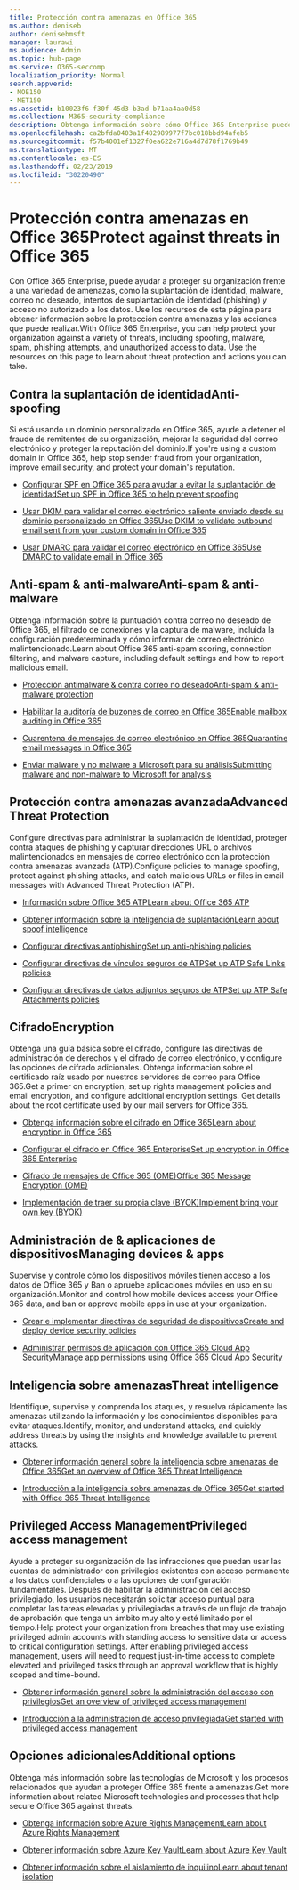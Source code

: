 ```yaml
---
title: Protección contra amenazas en Office 365
ms.author: deniseb
author: denisebmsft
manager: laurawi
ms.audience: Admin
ms.topic: hub-page
ms.service: O365-seccomp
localization_priority: Normal
search.appverid:
- MOE150
- MET150
ms.assetid: b10023f6-f30f-45d3-b3ad-b71aa4aa0d58
ms.collection: M365-security-compliance
description: Obtenga información sobre cómo Office 365 Enterprise puede ayudar a proteger a su organización frente a diversas amenazas, como la suplantación de identidad, malware, correo no deseado, intentos de suplantación de identidad (phishing) y acceso no autorizado a los datos.
ms.openlocfilehash: ca2bfda0403a1f482989977f7bc018bbd94afeb5
ms.sourcegitcommit: f57b4001ef1327f0ea622e716a4d7d78f1769b49
ms.translationtype: MT
ms.contentlocale: es-ES
ms.lasthandoff: 02/23/2019
ms.locfileid: "30220490"
---
```

# <a name="protect-against-threats-in-office-365"></a><span data-ttu-id="ad379-103">Protección contra amenazas en Office 365</span><span class="sxs-lookup"><span data-stu-id="ad379-103">Protect against threats in Office 365</span></span>

<span data-ttu-id="ad379-p101">Con Office 365 Enterprise, puede ayudar a proteger su organización frente a una variedad de amenazas, como la suplantación de identidad, malware, correo no deseado, intentos de suplantación de identidad (phishing) y acceso no autorizado a los datos. Use los recursos de esta página para obtener información sobre la protección contra amenazas y las acciones que puede realizar.</span><span class="sxs-lookup"><span data-stu-id="ad379-p101">With Office 365 Enterprise, you can help protect your organization against a variety of threats, including spoofing, malware, spam, phishing attempts, and unauthorized access to data. Use the resources on this page to learn about threat protection and actions you can take.</span></span>
  
## <a name="anti-spoofing"></a><span data-ttu-id="ad379-106">Contra la suplantación de identidad</span><span class="sxs-lookup"><span data-stu-id="ad379-106">Anti-spoofing</span></span>

<span data-ttu-id="ad379-107">Si está usando un dominio personalizado en Office 365, ayude a detener el fraude de remitentes de su organización, mejorar la seguridad del correo electrónico y proteger la reputación del dominio.</span><span class="sxs-lookup"><span data-stu-id="ad379-107">If you're using a custom domain in Office 365, help stop sender fraud from your organization, improve email security, and protect your domain's reputation.</span></span>
  
- [<span data-ttu-id="ad379-108">Configurar SPF en Office 365 para ayudar a evitar la suplantación de identidad</span><span class="sxs-lookup"><span data-stu-id="ad379-108">Set up SPF in Office 365 to help prevent spoofing</span></span>](set-up-spf-in-office-365-to-help-prevent-spoofing.md)
    
- [<span data-ttu-id="ad379-109">Usar DKIM para validar el correo electrónico saliente enviado desde su dominio personalizado en Office 365</span><span class="sxs-lookup"><span data-stu-id="ad379-109">Use DKIM to validate outbound email sent from your custom domain in Office 365</span></span>](use-dkim-to-validate-outbound-email.md)
    
- [<span data-ttu-id="ad379-110">Usar DMARC para validar el correo electrónico en Office 365</span><span class="sxs-lookup"><span data-stu-id="ad379-110">Use DMARC to validate email in Office 365</span></span>](use-dmarc-to-validate-email.md)
    
## <a name="anti-spam-amp-anti-malware"></a><span data-ttu-id="ad379-111">Anti-spam &amp; anti-malware</span><span class="sxs-lookup"><span data-stu-id="ad379-111">Anti-spam &amp; anti-malware</span></span>

<span data-ttu-id="ad379-112">Obtenga información sobre la puntuación contra correo no deseado de Office 365, el filtrado de conexiones y la captura de malware, incluida la configuración predeterminada y cómo informar de correo electrónico malintencionado.</span><span class="sxs-lookup"><span data-stu-id="ad379-112">Learn about Office 365 anti-spam scoring, connection filtering, and malware capture, including default settings and how to report malicious email.</span></span>
  
- [<span data-ttu-id="ad379-113">Protección antimalware &amp; contra correo no deseado</span><span class="sxs-lookup"><span data-stu-id="ad379-113">Anti-spam &amp; anti-malware protection</span></span>](anti-spam-and-anti-malware-protection.md)
    
- [<span data-ttu-id="ad379-114">Habilitar la auditoría de buzones de correo en Office 365</span><span class="sxs-lookup"><span data-stu-id="ad379-114">Enable mailbox auditing in Office 365</span></span>](enable-mailbox-auditing.md)
    
- [<span data-ttu-id="ad379-115">Cuarentena de mensajes de correo electrónico en Office 365</span><span class="sxs-lookup"><span data-stu-id="ad379-115">Quarantine email messages in Office 365</span></span>](quarantine-email-messages.md)
    
- [<span data-ttu-id="ad379-116">Enviar malware y no malware a Microsoft para su análisis</span><span class="sxs-lookup"><span data-stu-id="ad379-116">Submitting malware and non-malware to Microsoft for analysis</span></span>](submitting-malware-and-non-malware-to-microsoft-for-analysis.md)
    
## <a name="advanced-threat-protection"></a><span data-ttu-id="ad379-117">Protección contra amenazas avanzada</span><span class="sxs-lookup"><span data-stu-id="ad379-117">Advanced Threat Protection</span></span>

<span data-ttu-id="ad379-118">Configure directivas para administrar la suplantación de identidad, proteger contra ataques de phishing y capturar direcciones URL o archivos malintencionados en mensajes de correo electrónico con la protección contra amenazas avanzada (ATP).</span><span class="sxs-lookup"><span data-stu-id="ad379-118">Configure policies to manage spoofing, protect against phishing attacks, and catch malicious URLs or files in email messages with Advanced Threat Protection (ATP).</span></span>
  
- [<span data-ttu-id="ad379-119">Información sobre Office 365 ATP</span><span class="sxs-lookup"><span data-stu-id="ad379-119">Learn about Office 365 ATP</span></span>](office-365-atp.md)
    
- [<span data-ttu-id="ad379-120">Obtener información sobre la inteligencia de suplantación</span><span class="sxs-lookup"><span data-stu-id="ad379-120">Learn about spoof intelligence</span></span>](learn-about-spoof-intelligence.md)
    
- [<span data-ttu-id="ad379-121">Configurar directivas antiphishing</span><span class="sxs-lookup"><span data-stu-id="ad379-121">Set up anti-phishing policies</span></span>](set-up-anti-phishing-policies.md)
    
- [<span data-ttu-id="ad379-122">Configurar directivas de vínculos seguros de ATP</span><span class="sxs-lookup"><span data-stu-id="ad379-122">Set up ATP Safe Links policies</span></span>](set-up-atp-safe-links-policies.md)
    
- [<span data-ttu-id="ad379-123">Configurar directivas de datos adjuntos seguros de ATP</span><span class="sxs-lookup"><span data-stu-id="ad379-123">Set up ATP Safe Attachments policies</span></span>](set-up-atp-safe-attachments-policies.md)
    
## <a name="encryption"></a><span data-ttu-id="ad379-124">Cifrado</span><span class="sxs-lookup"><span data-stu-id="ad379-124">Encryption</span></span>

<span data-ttu-id="ad379-p102">Obtenga una guía básica sobre el cifrado, configure las directivas de administración de derechos y el cifrado de correo electrónico, y configure las opciones de cifrado adicionales. Obtenga información sobre el certificado raíz usado por nuestros servidores de correo para Office 365.</span><span class="sxs-lookup"><span data-stu-id="ad379-p102">Get a primer on encryption, set up rights management policies and email encryption, and configure additional encryption settings. Get details about the root certificate used by our mail servers for Office 365.</span></span>
  
- [<span data-ttu-id="ad379-127">Obtenga información sobre el cifrado en Office 365</span><span class="sxs-lookup"><span data-stu-id="ad379-127">Learn about encryption in Office 365</span></span>](encryption.md)
    
- [<span data-ttu-id="ad379-128">Configurar el cifrado en Office 365 Enterprise</span><span class="sxs-lookup"><span data-stu-id="ad379-128">Set up encryption in Office 365 Enterprise</span></span>](set-up-encryption.md)
    
- [<span data-ttu-id="ad379-129">Cifrado de mensajes de Office 365 (OME)</span><span class="sxs-lookup"><span data-stu-id="ad379-129">Office 365 Message Encryption (OME)</span></span>](ome.md)
    
- [<span data-ttu-id="ad379-130">Implementación de traer su propia clave (BYOK)</span><span class="sxs-lookup"><span data-stu-id="ad379-130">Implement bring your own key (BYOK)</span></span>](https://docs.microsoft.com/azure/key-vault/key-vault-hsm-protected-keys#implementing-bring-your-own-key-byok-for-azure-key-vault)
    
## <a name="managing-devices-amp-apps"></a><span data-ttu-id="ad379-131">Administración de &amp; aplicaciones de dispositivos</span><span class="sxs-lookup"><span data-stu-id="ad379-131">Managing devices &amp; apps</span></span>

<span data-ttu-id="ad379-132">Supervise y controle cómo los dispositivos móviles tienen acceso a los datos de Office 365 y Ban o apruebe aplicaciones móviles en uso en su organización.</span><span class="sxs-lookup"><span data-stu-id="ad379-132">Monitor and control how mobile devices access your Office 365 data, and ban or approve mobile apps in use at your organization.</span></span>
  
- [<span data-ttu-id="ad379-133">Crear e implementar directivas de seguridad de dispositivos</span><span class="sxs-lookup"><span data-stu-id="ad379-133">Create and deploy device security policies</span></span>](https://support.office.com/article/d310f556-8bfb-497b-9bd7-fe3c36ea2fd6)
    
- [<span data-ttu-id="ad379-134">Administrar permisos de aplicación con Office 365 Cloud App Security</span><span class="sxs-lookup"><span data-stu-id="ad379-134">Manage app permissions using Office 365 Cloud App Security</span></span>](manage-app-permissions-in-ocas.md)
    
## <a name="threat-intelligence"></a><span data-ttu-id="ad379-135">Inteligencia sobre amenazas</span><span class="sxs-lookup"><span data-stu-id="ad379-135">Threat intelligence</span></span>

<span data-ttu-id="ad379-136">Identifique, supervise y comprenda los ataques, y resuelva rápidamente las amenazas utilizando la información y los conocimientos disponibles para evitar ataques.</span><span class="sxs-lookup"><span data-stu-id="ad379-136">Identify, monitor, and understand attacks, and quickly address threats by using the insights and knowledge available to prevent attacks.</span></span>
  
- [<span data-ttu-id="ad379-137">Obtener información general sobre la inteligencia sobre amenazas de Office 365</span><span class="sxs-lookup"><span data-stu-id="ad379-137">Get an overview of Office 365 Threat Intelligence</span></span>](office-365-ti.md)
    
- [<span data-ttu-id="ad379-138">Introducción a la inteligencia sobre amenazas de Office 365</span><span class="sxs-lookup"><span data-stu-id="ad379-138">Get started with Office 365 Threat Intelligence</span></span>](get-started-with-ti.md)
    
## <a name="privileged-access-management"></a><span data-ttu-id="ad379-139">Privileged Access Management</span><span class="sxs-lookup"><span data-stu-id="ad379-139">Privileged access management</span></span>

<span data-ttu-id="ad379-p103">Ayude a proteger su organización de las infracciones que puedan usar las cuentas de administrador con privilegios existentes con acceso permanente a los datos confidenciales o a las opciones de configuración fundamentales. Después de habilitar la administración del acceso privilegiado, los usuarios necesitarán solicitar acceso puntual para completar las tareas elevadas y privilegiadas a través de un flujo de trabajo de aprobación que tenga un ámbito muy alto y esté limitado por el tiempo.</span><span class="sxs-lookup"><span data-stu-id="ad379-p103">Help protect your organization from breaches that may use existing privileged admin accounts with standing access to sensitive data or access to critical configuration settings. After enabling privileged access management, users will need to request just-in-time access to complete elevated and privileged tasks through an approval workflow that is highly scoped and time-bound.</span></span>
  
- [<span data-ttu-id="ad379-142">Obtener información general sobre la administración del acceso con privilegios</span><span class="sxs-lookup"><span data-stu-id="ad379-142">Get an overview of privileged access management</span></span>](privileged-access-management-overview.md)
    
- [<span data-ttu-id="ad379-143">Introducción a la administración de acceso privilegiada</span><span class="sxs-lookup"><span data-stu-id="ad379-143">Get started with privileged access management</span></span>](privileged-access-management-configuration.md)

## <a name="additional-options"></a><span data-ttu-id="ad379-144">Opciones adicionales</span><span class="sxs-lookup"><span data-stu-id="ad379-144">Additional options</span></span>

<span data-ttu-id="ad379-145">Obtenga más información sobre las tecnologías de Microsoft y los procesos relacionados que ayudan a proteger Office 365 frente a amenazas.</span><span class="sxs-lookup"><span data-stu-id="ad379-145">Get more information about related Microsoft technologies and processes that help secure Office 365 against threats.</span></span>
  
- [<span data-ttu-id="ad379-146">Obtenga información sobre Azure Rights Management</span><span class="sxs-lookup"><span data-stu-id="ad379-146">Learn about Azure Rights Management</span></span>](https://docs.microsoft.com/information-protection/understand-explore/what-is-azure-rms)
    
- [<span data-ttu-id="ad379-147">Obtener información sobre Azure Key Vault</span><span class="sxs-lookup"><span data-stu-id="ad379-147">Learn about Azure Key Vault</span></span>](https://docs.microsoft.com/azure/key-vault/)
    
- [<span data-ttu-id="ad379-148">Obtener información sobre el aislamiento de inquilino</span><span class="sxs-lookup"><span data-stu-id="ad379-148">Learn about tenant isolation</span></span>](http://download.microsoft.com/download/3/F/0/3F0420A2-657B-44B6-B21E-D7BD98A94390/Tenant%20Isolation%20in%20Office%20365.pdf)
    

